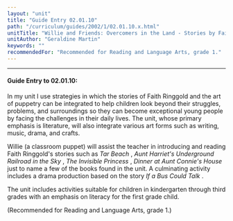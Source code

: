```yaml
---
layout: "unit"
title: "Guide Entry 02.01.10"
path: "/curriculum/guides/2002/1/02.01.10.x.html"
unitTitle: "Willie and Friends: Overcomers in the Land - Stories by Faith Ringgold"
unitAuthor: "Geraldine Martin"
keywords: ""
recommendedFor: "Recommended for Reading and Language Arts, grade 1."
---
```

<body>
<hr/>
 <h4>
  Guide Entry to 02.01.10:
 </h4>
 <p>
  In my unit I use strategies in which the stories of Faith Ringgold and the art of puppetry can be integrated to help children look beyond their struggles, problems, and surroundings so they can become exceptional young people by facing the challenges in their daily lives. The unit, whose primary emphasis is literature, will also integrate various art forms such as writing, music, drama, and crafts.
 </p>
<p>
  Willie (a classroom puppet) will assist the teacher in introducing and reading Faith Ringgold's stories such as
  <i>
   Tar Beach
  </i>
  ,
  <i>
   Aunt Harriet's Underground Railroad in the Sky
  </i>
  ,
  <i>
   The Invisible Princess
  </i>
  ,
  <i>
   Dinner at Aunt Connie's House
  </i>
  just to name a few of the books found in the unit. A culminating activity includes a drama production based on the story
  <i>
   If a Bus Could Talk
  </i>
  .
 </p>
<p>
  The unit includes activities suitable for children in kindergarten through third grades with an emphasis on literacy for the first grade child.
 </p>
<p>
  (Recommended for Reading and Language Arts, grade 1.)
 </p>

</body>